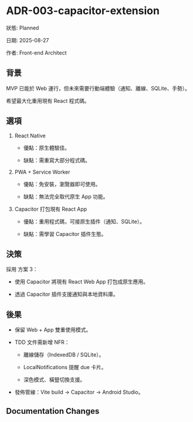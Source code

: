 # **ADR-003-capacitor-extension**

狀態: Planned

日期: 2025-08-27

作者: Front-end Architect

## **背景**

MVP 已能於 Web 運行，但未來需要行動端體驗（通知、離線、SQLite、手勢）。

希望最大化重用現有 React 程式碼。

## **選項**

1. React Native

   * 優點：原生體驗佳。

   * 缺點：需重寫大部分程式碼。

2. PWA + Service Worker

   * 優點：免安裝，瀏覽器即可使用。

   * 缺點：無法完全取代原生 App 功能。

3. Capacitor 打包現有 React App

   * 優點：重用程式碼，可接原生插件（通知、SQLite）。

   * 缺點：需學習 Capacitor 插件生態。

## **決策**

採用 方案 3：

* 使用 Capacitor 將現有 React Web App 打包成原生應用。

* 透過 Capacitor 插件支援通知與本地資料庫。

## **後果**

* 保留 Web + App 雙重使用模式。

* TDD 文件需新增 NFR：

  * 離線儲存（IndexedDB / SQLite）。

  * LocalNotifications 提醒 due 卡片。

  * 深色模式、橫豎切換支援。

* 發佈管線：Vite build → Capacitor → Android Studio。

## **Documentation Changes**